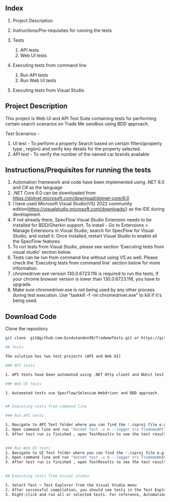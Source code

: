 

## Index
1. Project Description
2. Instructions/Pre-requisites for running the tests
3. Tests
    1. API tests
    1. Web UI tests

4. Executing tests from command line
    1. Run API tests
    1. Run Web UI tests
5. Executing tests from Visual Studio 


## Project Description

  This project is Web UI and API Test Suite containing tests for performing certain search scenarios on Trade Me sandbox using BDD approach.
  
  Test Scenarios -
  
  1) UI test - To perform a property Search based on certain filters(property type , region) and verify key details for the property selected.
  2) API test - To verify the number of the named car brands available 


## Instructions/Prequisites for running the tests

1. Automation framework and code have been implemented using .NET 6.0 and C# as the language 
2. .NET Core 6.0 can be downloaded from https://dotnet.microsoft.com/download/dotnet-core/6.0
3. I have used Microsoft Visual Studio(VS) 2022 community edition(https://visualstudio.microsoft.com/downloads/) as the IDE during development. 
4. If not already there, SpecFlow Visual Studio Extension needs to be installed for BDD/Gherkin support.
   To install -
   Go to Extensions > Manage Extensions in Visual Studio, search for SpecFlow for Visual Studio, and install it.
   Once installed, restart Visual Studio to enable all the SpecFlow features.
5.  To run tests from Visual Studio, please see section 'Executing tests from visual studio' section below.
6. Tests can be run from command line without using VS as well. Please check the 'Executing tests from command line' section below for more information.
7. chromedriver.exe version 130.0.6723.116 is required to run the tests, If your chrome browser version is lower than 130.0.6723.116, you have to upgrade.
8. Make sure chromedriver.exe is not being used by any other process during test execution. Use "taskkill -f -im chromedriver.exe" to kill if it's being used.

## Download  Code
Clone the repository 
```bash
git clone  git@github.com:bindutandon99/TrademeTests.git or https://github.com/bindutandon99/TrademeTests.git

## Tests

The solution has two test projects (API and Web UI)

### API tests

1. API tests have been automated using .NET Http client and NUnit test framework using SpecFlow/BDD.

### Web UI tests

1. Automated tests use Specflow/Selenium Webdriver and BDD approach.


## Executing tests from command line

### Run API tests

1. Navigate to API Test folder where you can find the *.csproj file e.g. C:\Users\xxxx\source\repos\TreademeAPItests\TrademeAPITests.csproj
2. Open command line and run "dotnet test -v m --logger trx TrademeAPITests.csproj"
3. After test run is finished , open TestResults to see the test result trx file.When trx file is opened,click on Test run completed(hyperlink on lower left) from test results for more details.
 

### Run Web UI tests
1. Navigate to UI Test folder where you can find the *.csproj file e.g. C:\Users\xxxx\source\repos\TreademeUItests\TrademeWebUITests.csproj
2. Open command line and run "dotnet test -v m --logger trx TrademeWebUITests.csproj"
3. After test run is finished , open TestResults to see the test result trx file. When trx file is opened,click on Test run completed(hyperlink on lower left) from test results for more details.
 

## Executing tests from Visual studio 

1. Select Test > Test Explorer from the Visual Studio menu
2. After successful compilation, you should see tests in the Test Explorer panel.
3. Right-click and run all or selected tests. For reference, Automation Tests Results Screenshots.docx. can be viewed.